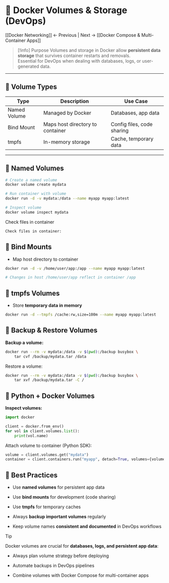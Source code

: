 # 💾 Docker Volumes & Storage (DevOps)

[[Docker Networking]] ← Previous | Next → [[Docker Compose & Multi-Container Apps]]

> [!info] Purpose
Volumes and storage in Docker allow **persistent data storage** that survives container restarts and removals.  
Essential for DevOps when dealing with databases, logs, or user-generated data.

---

## 🔹 Volume Types
| Type      | Description | Use Case |
|-----------|-------------|----------|
| Named Volume | Managed by Docker | Databases, app data |
| Bind Mount   | Maps host directory to container | Config files, code sharing |
| tmpfs        | In-memory storage | Cache, temporary data |

---

## 🔹 Named Volumes
```bash
# Create a named volume
docker volume create mydata

# Run container with volume
docker run -d -v mydata:/data --name myapp myapp:latest

# Inspect volume
docker volume inspect mydata
```

Check files in container
```bash
Check files in container:
```

## 🔹 Bind Mounts

- Map host directory to container

```bash 
docker run -d -v /home/user/app:/app --name myapp myapp:latest

# Changes in host /home/user/app reflect in container /app
```
## 🔹 tmpfs Volumes

- Store **temporary data in memory**

```bash 
docker run -d --tmpfs /cache:rw,size=100m --name myapp myapp:latest
```
## 🔹 Backup & Restore Volumes

**Backup a volume:**

```bash 
docker run --rm -v mydata:/data -v $(pwd):/backup busybox \
    tar cvf /backup/mydata.tar /data
```

Restore a volume:

```bash 
docker run --rm -v mydata:/data -v $(pwd):/backup busybox \
    tar xvf /backup/mydata.tar -C /
```
## 🔹 Python + Docker Volumes

**Inspect volumes:**

```python
import docker

client = docker.from_env()
for vol in client.volumes.list():
    print(vol.name)

```

Attach volume to container (Python SDK):

```python
volume = client.volumes.get("mydata")
container = client.containers.run("myapp", detach=True, volumes={volume.name: {'bind': '/data', 'mode': 'rw'}})
```


## 🔹 Best Practices

- Use **named volumes** for persistent app data
    
- Use **bind mounts** for development (code sharing)
    
- Use **tmpfs** for temporary caches
    
- Always **backup important volumes** regularly
    
- Keep volume names **consistent and documented** in DevOps workflows


> [!tip]  
> Docker volumes are crucial for **databases, logs, and persistent app data**:

- Always plan volume strategy before deploying
    
- Automate backups in DevOps pipelines
    
- Combine volumes with Docker Compose for multi-container apps